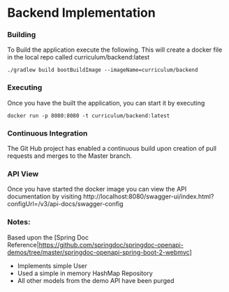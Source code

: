 # Backend Implementation

### Building

To Build the application execute the following. This will create a docker file in the local repo called curriculum/backend:latest 
```shell script
./gradlew build bootBuildImage --imageName=curriculum/backend
```

### Executing

Once you have the built the application, you can start it by executing
```shell script
docker run -p 8080:8080 -t curriculum/backend:latest
``` 

### Continuous Integration
The Git Hub project has enabled a continuous build upon creation of pull requests and merges to the Master branch.

### API View
Once you have started the docker image you can view the API documentation by visiting http://localhost:8080/swagger-ui/index.html?configUrl=/v3/api-docs/swagger-config

### Notes:
Based upon the [Spring Doc Reference|https://github.com/springdoc/springdoc-openapi-demos/tree/master/springdoc-openapi-spring-boot-2-webmvc]
* Implements simple User
* Used a simple in memory HashMap Repository
* All other models from the demo API have been purged

